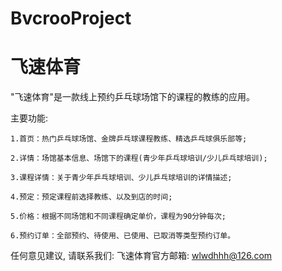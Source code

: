 # BvcrooProject
# 飞速体育

  "飞速体育"是一款线上预约乒乓球场馆下的课程的教练的应用。

  主要功能:   
  
    1.首页：热门乒乓球场馆、金牌乒乓球课程教练、精选乒乓球俱乐部等;
    
    2.详情：场馆基本信息、场馆下的课程(青少年乒乓球培训/少儿乒乓球培训);
    
    3.课程详情：关于青少年乒乓球培训、少儿乒乓球培训的详情描述;
    
    4.预定：预定课程前选择教练、以及到店的时间;
    
    5.价格：根据不同场馆和不同课程确定单价，课程为90分钟每次;
    
    6.预约订单：全部预约、待使用、已使用、已取消等类型预约订单。

   任何意见建议, 请联系我们: 
   飞速体育官方邮箱: wlwdhhh@126.com
